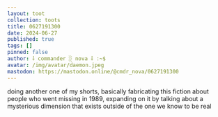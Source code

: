 ```yaml
---
layout: toot
collection: toots
title: 0627191300
date: 2024-06-27
published: true
tags: []
pinned: false
author: ⸸ commander ░ nova ⸸ :~$
avatar: /img/avatar/daemon.jpeg
mastodon: https://mastodon.online/@cmdr_nova/0627191300
---
```


doing another one of my shorts, basically fabricating this fiction about people who went missing in 1989, expanding on it by talking about a mysterious dimension that exists outside of the one we know to be real

